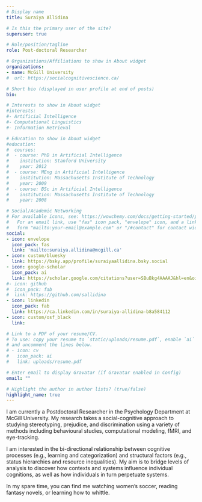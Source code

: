 ```yaml
---
# Display name
title: Suraiya Allidina

# Is this the primary user of the site?
superuser: true

# Role/position/tagline
role: Post-doctoral Researcher

# Organizations/Affiliations to show in About widget
organizations:
- name: McGill University
#  url: https://socialcognitivescience.ca/

# Short bio (displayed in user profile at end of posts)
bio:

# Interests to show in About widget
#interests:
#- Artificial Intelligence
#- Computational Linguistics
#- Information Retrieval

# Education to show in About widget
#education:
#  courses:
#  - course: PhD in Artificial Intelligence
#    institution: Stanford University
#    year: 2012
#  - course: MEng in Artificial Intelligence
#    institution: Massachusetts Institute of Technology
#    year: 2009
#  - course: BSc in Artificial Intelligence
#    institution: Massachusetts Institute of Technology
#    year: 2008

# Social/Academic Networking
# For available icons, see: https://wowchemy.com/docs/getting-started/page-builder/#icons
#   For an email link, use "fas" icon pack, "envelope" icon, and a link in the
#   form "mailto:your-email@example.com" or "/#contact" for contact widget.
social:
- icon: envelope
  icon_pack: fas
  link: 'mailto:suraiya.allidina@mcgill.ca'
- icon: custom/bluesky
  link: https://bsky.app/profile/suraiyaallidina.bsky.social
- icon: google-scholar
  icon_pack: ai
  link: https://scholar.google.com/citations?user=SBuBkg4AAAAJ&hl=en&oi=ao
#- icon: github
#  icon_pack: fab
#  link: https://github.com/sallidina
- icon: linkedin
  icon_pack: fab
  link: https://ca.linkedin.com/in/suraiya-allidina-b8a584112
- icon: custom/osf_black
  link: 

# Link to a PDF of your resume/CV.
# To use: copy your resume to `static/uploads/resume.pdf`, enable `ai` icons in `params.toml`, 
# and uncomment the lines below.
# - icon: cv
#   icon_pack: ai
#   link: uploads/resume.pdf

# Enter email to display Gravatar (if Gravatar enabled in Config)
email: ""

# Highlight the author in author lists? (true/false)
highlight_name: true
---
```


I am currently a Postdoctoral Researcher in the Psychology Department at McGill University. My research takes a social-cognitive approach to studying stereotyping, prejudice, and discrimination using a variety of methods including behavioural studies, computational modeling, fMRI, and eye-tracking.

I am interested in the bi-directional relationship between cognitive processes (e.g., learning and categorization) and structural factors (e.g., status hierarchies and resource inequalities). My aim is to bridge levels of analysis to discover how contexts and systems influence individual cognitions, as well as how individuals in turn perpetuate systems.

In my spare time, you can find me watching women’s soccer, reading fantasy novels, or learning how to whittle.
